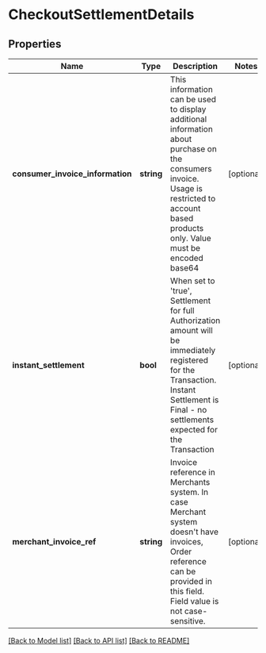 # CheckoutSettlementDetails

## Properties
Name | Type | Description | Notes
------------ | ------------- | ------------- | -------------
**consumer_invoice_information** | **string** | This information can be used to display additional information about purchase on the consumers invoice. Usage is restricted to account based products only. Value must be encoded base64 | [optional] 
**instant_settlement** | **bool** | When set to &#x27;true&#x27;, Settlement for full Authorization amount will be immediately registered for the Transaction. Instant Settlement is Final - no settlements expected for the Transaction | [optional] 
**merchant_invoice_ref** | **string** | Invoice reference in Merchants system. In case Merchant system doesn&#x27;t have invoices, Order reference can be provided in this field. Field value is not case-sensitive. | [optional] 

[[Back to Model list]](../../README.md#documentation-for-models) [[Back to API list]](../../README.md#documentation-for-api-endpoints) [[Back to README]](../../README.md)

